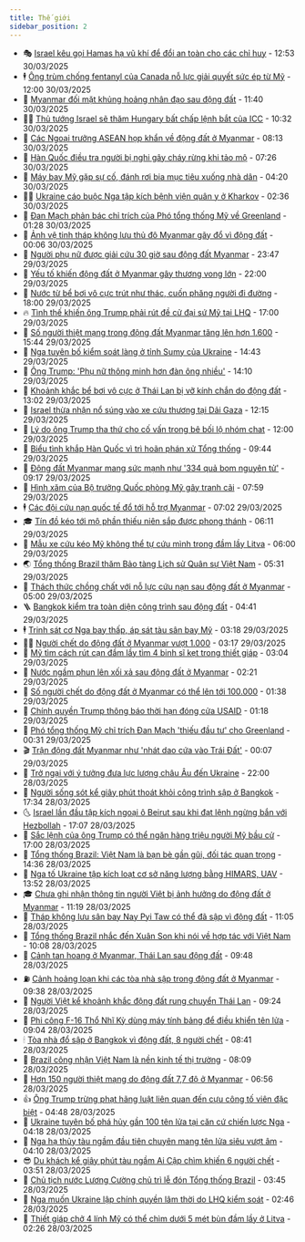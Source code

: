 ```yaml
---
title: Thế giới
sidebar_position: 2
---
```


<!-- vnexpress-the-gioi:START -->
- 🎭 [Israel kêu gọi Hamas hạ vũ khí để đổi an toàn cho các chỉ huy](https://vnexpress.net/israel-keu-goi-hamas-ha-vu-khi-de-doi-an-toan-cho-cac-chi-huy-4867739.html) - 12:53 30/03/2025
- 🕴 [Ông trùm chống fentanyl của Canada nỗ lực giải quyết sức ép từ Mỹ](https://vnexpress.net/ong-trum-chong-fentanyl-cua-canada-no-luc-giai-quyet-suc-ep-tu-my-4863240.html) - 12:00 30/03/2025
- 🤭 [Myanmar đối mặt khủng hoảng nhân đạo sau động đất](https://vnexpress.net/myanmar-doi-mat-khung-hoang-nhan-dao-sau-dong-dat-4867740.html) - 11:40 30/03/2025
- 🧑‍💻 [Thủ tướng Israel sẽ thăm Hungary bất chấp lệnh bắt của ICC](https://vnexpress.net/thu-tuong-israel-se-tham-hungary-bat-chap-lenh-bat-cua-icc-4867726.html) - 10:32 30/03/2025
- 🦏 [Các Ngoại trưởng ASEAN họp khẩn về động đất ở Myanmar](https://vnexpress.net/cac-ngoai-truong-asean-hop-khan-ve-dong-dat-o-myanmar-4867706.html) - 08:13 30/03/2025
- 🦒 [Hàn Quốc điều tra người bị nghi gây cháy rừng khi tảo mộ](https://vnexpress.net/han-quoc-dieu-tra-nguoi-bi-nghi-gay-chay-rung-khi-tao-mo-4867692.html) - 07:26 30/03/2025
- 🌈 [Máy bay Mỹ gặp sự cố, đánh rơi bia mục tiêu xuống nhà dân](https://vnexpress.net/may-bay-my-gap-su-co-danh-roi-bia-muc-tieu-xuong-nha-dan-4867395.html) - 04:20 30/03/2025
- 🧑‍🏫 [Ukraine cáo buộc Nga tập kích bệnh viện quân y ở Kharkov](https://vnexpress.net/ukraine-cao-buoc-nga-tap-kich-benh-vien-quan-y-o-kharkov-4867621.html) - 02:36 30/03/2025
- 🐲 [Đan Mạch phản bác chỉ trích của Phó tổng thống Mỹ về Greenland](https://vnexpress.net/dan-mach-phan-bac-chi-trich-cua-pho-tong-thong-my-ve-greenland-4867613.html) - 01:28 30/03/2025
- 🦒 [Ảnh vệ tinh tháp không lưu thủ đô Myanmar gãy đổ vì động đất](https://vnexpress.net/anh-ve-tinh-thap-khong-luu-thu-do-myanmar-gay-do-vi-dong-dat-4867587.html) - 00:06 30/03/2025
- 🐻 [Người phụ nữ được giải cứu 30 giờ sau động đất Myanmar](https://vnexpress.net/nguoi-phu-nu-duoc-giai-cuu-30-gio-sau-dong-dat-myanmar-4867611.html) - 23:47 29/03/2025
- 🚀 [Yếu tố khiến động đất ở Myanmar gây thương vong lớn](https://vnexpress.net/yeu-to-khien-dong-dat-o-myanmar-gay-thuong-vong-lon-vnepre-4867305.html) - 22:00 29/03/2025
- 🥰 [Nước từ bể bơi vô cực trút như thác, cuốn phăng người đi đường](https://vnexpress.net/nuoc-tu-be-boi-vo-cuc-trut-nhu-thac-cuon-phang-nguoi-di-duong-4867562.html) - 18:00 29/03/2025
- 🔥 [Tình thế khiến ông Trump phải rút đề cử đại sứ Mỹ tại LHQ](https://vnexpress.net/tinh-the-khien-ong-trump-phai-rut-de-cu-dai-su-my-tai-lhq-4867323.html) - 17:00 29/03/2025
- 🥳 [Số người thiệt mạng trong động đất Myanmar tăng lên hơn 1.600](https://vnexpress.net/so-nguoi-thiet-mang-trong-dong-dat-myanmar-tang-len-hon-1-600-4867573.html) - 15:44 29/03/2025
- 💼 [Nga tuyên bố kiểm soát làng ở tỉnh Sumy của Ukraine](https://vnexpress.net/nga-tuyen-bo-kiem-soat-lang-o-tinh-sumy-cua-ukraine-4867555.html) - 14:43 29/03/2025
- 🤡 [Ông Trump: &#39;Phụ nữ thông minh hơn đàn ông nhiều&#39;](https://vnexpress.net/ong-trump-phu-nu-thong-minh-hon-dan-ong-nhieu-4867489.html) - 14:10 29/03/2025
- 🌁 [Khoảnh khắc bể bơi vô cực ở Thái Lan bị vỡ kính chắn do động đất](https://vnexpress.net/khoanh-khac-be-boi-vo-cuc-o-thai-lan-bi-vo-kinh-chan-do-dong-dat-4867546.html) - 13:02 29/03/2025
- 🤩 [Israel thừa nhận nổ súng vào xe cứu thương tại Dải Gaza](https://vnexpress.net/israel-thua-nhan-no-sung-vao-xe-cuu-thuong-tai-dai-gaza-4867535.html) - 12:15 29/03/2025
- 🎉 [Lý do ông Trump tha thứ cho cố vấn trong bê bối lộ nhóm chat](https://vnexpress.net/ly-do-ong-trump-tha-thu-cho-co-van-trong-be-boi-lo-nhom-chat-4866590.html) - 12:00 29/03/2025
- 🎉 [Biểu tình khắp Hàn Quốc vì trì hoãn phán xử Tổng thống](https://vnexpress.net/bieu-tinh-khap-han-quoc-vi-tri-hoan-phan-xu-tong-thong-4867468.html) - 09:44 29/03/2025
- 🌁 [Động đất Myanmar mang sức mạnh như &#39;334 quả bom nguyên tử&#39;](https://vnexpress.net/dong-dat-myanmar-mang-suc-manh-nhu-334-qua-bom-nguyen-tu-4867445.html) - 09:17 29/03/2025
- 🌊 [Hình xăm của Bộ trưởng Quốc phòng Mỹ gây tranh cãi](https://vnexpress.net/hinh-xam-cua-bo-truong-quoc-phong-my-gay-tranh-cai-4867421.html) - 07:59 29/03/2025
- 🕴 [Các đội cứu nạn quốc tế đổ tới hỗ trợ Myanmar](https://vnexpress.net/cac-doi-cuu-nan-quoc-te-do-toi-ho-tro-myanmar-4867408.html) - 07:02 29/03/2025
- 🎓 [Tín đồ kéo tới mộ phần thiếu niên sắp được phong thánh](https://vnexpress.net/tin-do-keo-toi-mo-phan-thieu-nien-sap-duoc-phong-thanh-4867316.html) - 06:11 29/03/2025
- 🦩 [Mẫu xe cứu kéo Mỹ không thể tự cứu mình trong đầm lầy Litva](https://vnexpress.net/mau-xe-cuu-keo-my-khong-the-tu-cuu-minh-trong-dam-lay-litva-4866998.html) - 06:00 29/03/2025
- 🌏 [Tổng thống Brazil thăm Bảo tàng Lịch sử Quân sự Việt Nam](https://vnexpress.net/tong-thong-brazil-tham-bao-tang-lich-su-quan-su-viet-nam-4867414.html) - 05:31 29/03/2025
- 🌋 [Thách thức chồng chất với nỗ lực cứu nạn sau động đất ở Myanmar](https://vnexpress.net/thach-thuc-chong-chat-voi-no-luc-cuu-nan-sau-dong-dat-o-myanmar-4867280.html) - 05:00 29/03/2025
- 🪜 [Bangkok kiểm tra toàn diện công trình sau động đất](https://vnexpress.net/bangkok-kiem-tra-toan-dien-cong-trinh-sau-dong-dat-4867377.html) - 04:41 29/03/2025
- 🕴 [Trinh sát cơ Nga bay thấp, áp sát tàu sân bay Mỹ](https://vnexpress.net/trinh-sat-co-nga-bay-thap-ap-sat-tau-san-bay-my-4867322.html) - 03:18 29/03/2025
- 🧑‍🏫 [Người chết do động đất ở Myanmar vượt 1.000](https://vnexpress.net/nguoi-chet-do-dong-dat-o-myanmar-vuot-1-000-4867361.html) - 03:17 29/03/2025
- 🌮 [Mỹ tìm cách rút cạn đầm lầy tìm 4 binh sĩ kẹt trong thiết giáp](https://vnexpress.net/my-tim-cach-rut-can-dam-lay-tim-4-binh-si-ket-trong-thiet-giap-4867315.html) - 03:04 29/03/2025
- 🚦 [Nước ngầm phun lên xối xả sau động đất ở Myanmar](https://vnexpress.net/nuoc-ngam-phun-len-xoi-xa-sau-dong-dat-o-myanmar-4867292.html) - 02:21 29/03/2025
- 💫 [Số người chết do động đất ở Myanmar có thể lên tới 100.000](https://vnexpress.net/so-nguoi-chet-do-dong-dat-o-myanmar-co-the-len-toi-100-000-4867285.html) - 01:38 29/03/2025
- 🤡 [Chính quyền Trump thông báo thời hạn đóng cửa USAID](https://vnexpress.net/chinh-quyen-trump-thong-bao-thoi-han-dong-cua-usaid-4867287.html) - 01:18 29/03/2025
- 🦣 [Phó tổng thống Mỹ chỉ trích Đan Mạch &#39;thiếu đầu tư&#39; cho Greenland](https://vnexpress.net/pho-tong-thong-my-chi-trich-dan-mach-thieu-dau-tu-cho-greenland-4867276.html) - 00:31 29/03/2025
- 🎬 [Trận động đất Myanmar như &#39;nhát dao cứa vào Trái Đất&#39;](https://vnexpress.net/tran-dong-dat-myanmar-nhu-nhat-dao-cua-vao-trai-dat-4867277.html) - 00:07 29/03/2025
- 🎉 [Trở ngại với ý tưởng đưa lực lượng châu Âu đến Ukraine](https://vnexpress.net/tro-ngai-voi-y-tuong-dua-luc-luong-chau-au-den-ukraine-4866817.html) - 22:00 28/03/2025
- 🎡 [Người sống sót kể giây phút thoát khỏi công trình sập ở Bangkok](https://vnexpress.net/nguoi-song-sot-ke-giay-phut-thoat-khoi-cong-trinh-sap-o-bangkok-4867265.html) - 17:34 28/03/2025
- 🌜 [Israel lần đầu tập kích ngoại ô Beirut sau khi đạt lệnh ngừng bắn với Hezbollah](https://vnexpress.net/israel-lan-dau-tap-kich-ngoai-o-beirut-sau-khi-dat-lenh-ngung-ban-voi-hezbollah-4867254.html) - 17:07 28/03/2025
- 🎡 [Sắc lệnh của ông Trump có thể ngăn hàng triệu người Mỹ bầu cử](https://vnexpress.net/sac-lenh-cua-ong-trump-co-the-ngan-hang-trieu-nguoi-my-bau-cu-4866619.html) - 17:00 28/03/2025
- 🤗 [Tổng thống Brazil: Việt Nam là bạn bè gần gũi, đối tác quan trọng](https://vnexpress.net/tong-thong-brazil-viet-nam-la-ban-be-gan-gui-doi-tac-quan-trong-4867233.html) - 14:36 28/03/2025
- 🦩 [Nga tố Ukraine tập kích loạt cơ sở năng lượng bằng HIMARS, UAV](https://vnexpress.net/nga-to-ukraine-tap-kich-loat-co-so-nang-luong-bang-himars-uav-4867187.html) - 13:52 28/03/2025
- 🎓 [Chưa ghi nhận thông tin người Việt bị ảnh hưởng do động đất ở Myanmar](https://vnexpress.net/chua-ghi-nhan-thong-tin-nguoi-viet-bi-anh-huong-do-dong-dat-o-myanmar-4867194.html) - 11:19 28/03/2025
- 🌁 [Tháp không lưu sân bay Nay Pyi Taw có thể đã sập vì động đất](https://vnexpress.net/thap-khong-luu-san-bay-nay-pyi-taw-co-the-da-sap-vi-dong-dat-4867184.html) - 11:05 28/03/2025
- 🤩 [Tổng thống Brazil nhắc đến Xuân Son khi nói về hợp tác với Việt Nam](https://vnexpress.net/tong-thong-brazil-nhac-den-xuan-son-khi-noi-ve-hop-tac-voi-viet-nam-4867113.html) - 10:08 28/03/2025
- 👹 [Cảnh tan hoang ở Myanmar, Thái Lan sau động đất](https://vnexpress.net/canh-tan-hoang-o-myanmar-thai-lan-sau-dong-dat-4867098.html) - 09:48 28/03/2025
- ⛽️ [Cảnh hoảng loạn khi các tòa nhà sập trong động đất ở Myanmar](https://vnexpress.net/canh-hoang-loan-khi-cac-toa-nha-sap-trong-dong-dat-o-myanmar-4867133.html) - 09:38 28/03/2025
- 🚀 [Người Việt kể khoảnh khắc động đất rung chuyển Thái Lan](https://vnexpress.net/nguoi-viet-ke-khoanh-khac-dong-dat-rung-chuyen-thai-lan-4867144.html) - 09:24 28/03/2025
- 🎡 [Phi công F-16 Thổ Nhĩ Kỳ dùng máy tính bảng để điều khiển tên lửa](https://vnexpress.net/phi-cong-f-16-tho-nhi-ky-dung-may-tinh-bang-de-dieu-khien-ten-lua-4866950.html) - 09:04 28/03/2025
- 🕯 [Tòa nhà đổ sập ở Bangkok vì động đất, 8 người chết](https://vnexpress.net/toa-nha-do-sap-o-bangkok-vi-dong-dat-8-nguoi-chet-4867116.html) - 08:41 28/03/2025
- 🐻 [Brazil công nhận Việt Nam là nền kinh tế thị trường](https://vnexpress.net/brazil-cong-nhan-viet-nam-la-nen-kinh-te-thi-truong-4867040.html) - 08:09 28/03/2025
- 🚦 [Hơn 150 người thiệt mạng do động đất 7,7 độ ở Myanmar](https://vnexpress.net/hon-150-nguoi-thiet-mang-do-dong-dat-7-7-do-o-myanmar-4867037-tong-thuat.html) - 06:56 28/03/2025
- 👍 [Ông Trump trừng phạt hãng luật liên quan đến cựu công tố viên đặc biệt](https://vnexpress.net/ong-trump-trung-phat-hang-luat-lien-quan-den-cuu-cong-to-vien-dac-biet-4866870.html) - 04:48 28/03/2025
- 🚀 [Ukraine tuyên bố phá hủy gần 100 tên lửa tại căn cứ chiến lược Nga](https://vnexpress.net/ukraine-tuyen-bo-pha-huy-gan-100-ten-lua-tai-can-cu-chien-luoc-nga-4866884.html) - 04:18 28/03/2025
- 🌮 [Nga hạ thủy tàu ngầm đầu tiên chuyên mang tên lửa siêu vượt âm](https://vnexpress.net/nga-ha-thuy-tau-ngam-dau-tien-chuyen-mang-ten-lua-sieu-vuot-am-4866850.html) - 04:10 28/03/2025
- 😎 [Du khách kể giây phút tàu ngầm Ai Cập chìm khiến 6 người chết](https://vnexpress.net/du-khach-ke-giay-phut-tau-ngam-ai-cap-chim-khien-6-nguoi-chet-4866898.html) - 03:51 28/03/2025
- 🐲 [Chủ tịch nước Lương Cường chủ trì lễ đón Tổng thống Brazil](https://vnexpress.net/chu-tich-nuoc-luong-cuong-chu-tri-le-don-tong-thong-brazil-4866859.html) - 03:45 28/03/2025
- 💫 [Nga muốn Ukraine lập chính quyền lâm thời do LHQ kiểm soát](https://vnexpress.net/nga-muon-ukraine-lap-chinh-quyen-lam-thoi-do-lhq-kiem-soat-4866840.html) - 02:46 28/03/2025
- 👀 [Thiết giáp chở 4 lính Mỹ có thể chìm dưới 5 mét bùn đầm lầy ở Litva](https://vnexpress.net/thiet-giap-cho-4-linh-my-co-the-chim-duoi-5-met-bun-dam-lay-o-litva-4866834.html) - 02:26 28/03/2025<!-- vnexpress-the-gioi:END -->